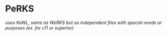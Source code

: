 # PeRKS

*uses KeWL, same as WeRKS but as independent files with special needs or purposes (ex. for c11 or superior)*

